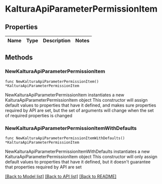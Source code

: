 # KalturaApiParameterPermissionItem

## Properties

Name | Type | Description | Notes
------------ | ------------- | ------------- | -------------

## Methods

### NewKalturaApiParameterPermissionItem

`func NewKalturaApiParameterPermissionItem() *KalturaApiParameterPermissionItem`

NewKalturaApiParameterPermissionItem instantiates a new KalturaApiParameterPermissionItem object
This constructor will assign default values to properties that have it defined,
and makes sure properties required by API are set, but the set of arguments
will change when the set of required properties is changed

### NewKalturaApiParameterPermissionItemWithDefaults

`func NewKalturaApiParameterPermissionItemWithDefaults() *KalturaApiParameterPermissionItem`

NewKalturaApiParameterPermissionItemWithDefaults instantiates a new KalturaApiParameterPermissionItem object
This constructor will only assign default values to properties that have it defined,
but it doesn't guarantee that properties required by API are set


[[Back to Model list]](../README.md#documentation-for-models) [[Back to API list]](../README.md#documentation-for-api-endpoints) [[Back to README]](../README.md)


